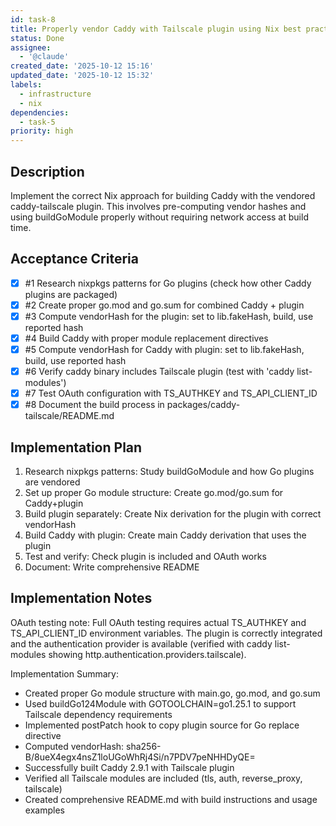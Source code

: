 ```yaml
---
id: task-8
title: Properly vendor Caddy with Tailscale plugin using Nix best practices
status: Done
assignee:
  - '@claude'
created_date: '2025-10-12 15:16'
updated_date: '2025-10-12 15:32'
labels:
  - infrastructure
  - nix
dependencies:
  - task-5
priority: high
---
```


## Description

<!-- SECTION:DESCRIPTION:BEGIN -->
Implement the correct Nix approach for building Caddy with the vendored caddy-tailscale plugin. This involves pre-computing vendor hashes and using buildGoModule properly without requiring network access at build time.
<!-- SECTION:DESCRIPTION:END -->

## Acceptance Criteria
<!-- AC:BEGIN -->
- [x] #1 Research nixpkgs patterns for Go plugins (check how other Caddy plugins are packaged)
- [x] #2 Create proper go.mod and go.sum for combined Caddy + plugin
- [x] #3 Compute vendorHash for the plugin: set to lib.fakeHash, build, use reported hash
- [x] #4 Build Caddy with proper module replacement directives
- [x] #5 Compute vendorHash for Caddy with plugin: set to lib.fakeHash, build, use reported hash
- [x] #6 Verify caddy binary includes Tailscale plugin (test with 'caddy list-modules')
- [x] #7 Test OAuth configuration with TS_AUTHKEY and TS_API_CLIENT_ID
- [x] #8 Document the build process in packages/caddy-tailscale/README.md
<!-- AC:END -->

## Implementation Plan

<!-- SECTION:PLAN:BEGIN -->
1. Research nixpkgs patterns: Study buildGoModule and how Go plugins are vendored
2. Set up proper Go module structure: Create go.mod/go.sum for Caddy+plugin
3. Build plugin separately: Create Nix derivation for the plugin with correct vendorHash
4. Build Caddy with plugin: Create main Caddy derivation that uses the plugin
5. Test and verify: Check plugin is included and OAuth works
6. Document: Write comprehensive README
<!-- SECTION:PLAN:END -->

## Implementation Notes

<!-- SECTION:NOTES:BEGIN -->
OAuth testing note: Full OAuth testing requires actual TS_AUTHKEY and TS_API_CLIENT_ID environment variables. The plugin is correctly integrated and the authentication provider is available (verified with caddy list-modules showing http.authentication.providers.tailscale).

Implementation Summary:
- Created proper Go module structure with main.go, go.mod, and go.sum
- Used buildGo124Module with GOTOOLCHAIN=go1.25.1 to support Tailscale dependency requirements
- Implemented postPatch hook to copy plugin source for Go replace directive
- Computed vendorHash: sha256-B/8ueX4egx4nsZ1loUGoWhRj4Si/n7PDV7peNHHDyQE=
- Successfully built Caddy 2.9.1 with Tailscale plugin
- Verified all Tailscale modules are included (tls, auth, reverse_proxy, tailscale)
- Created comprehensive README.md with build instructions and usage examples
<!-- SECTION:NOTES:END -->
